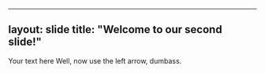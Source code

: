 ----
layout: slide
title: "Welcome to our second slide!"
----
Your text here
Well, now use the left arrow, dumbass.
